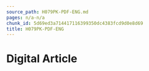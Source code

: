 ```yaml
---
source_path: H079PK-PDF-ENG.md
pages: n/a-n/a
chunk_id: 5d69ed3a714417116399350dc4383fcd9d0e8d69
title: H079PK-PDF-ENG
---
```

# Digital Article
